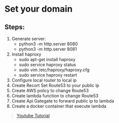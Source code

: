 # Set your domain
## Steps:

1. Generate server:
	- python3 -m http.server 8080
	- python3 -m http.server 8081
2. Install haproxy
	- sudo apt-get install haproxy
	- sudo service haproxy status
	- sudo vim /etc/haproxy/haproxy.cfg
	- sudo service haproxy restart
3. Configure local router to local ip
4. Create Recort Set Route53 to your public ip
5. Create AWS policy to change Route53
6. Create lambda function to change Route53
7. Create Api Gategate to forward public ip to lambda
9. Create a docker container that execute lambda

> [Youtube Tutorial](https://www.youtube.com/watch?v=kn9Y-CBiyGY)
